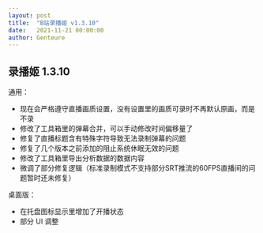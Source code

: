 ```yaml
---
layout: post
title:  "B站录播姬 v1.3.10"
date:   2021-11-21 00:00:00
author: Genteure
---
```


## 录播姬 1.3.10

通用：

- 现在会严格遵守直播画质设置，没有设置里的画质可录时不再默认原画，而是不录
- 修改了工具箱里的弹幕合并，可以手动修改时间偏移量了
- 修复了直播标题含有特殊字符导致无法录制弹幕的问题
- 修复了几个版本之前添加的阻止系统休眠无效的问题
- 修改了工具箱里导出分析数据的数据内容
- 微调了部分修复逻辑（标准录制模式不支持部分SRT推流的60FPS直播间的问题暂时还未修复）

桌面版：

- 在托盘图标显示里增加了开播状态
- 部分 UI 调整
